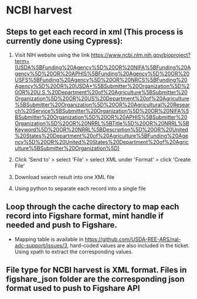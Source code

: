 # NCBI harvest

## Steps to get each record in xml (This process is currently done using Cypress):
1. Visit NIH website using the link https://www.ncbi.nlm.nih.gov/bioproject?term=(USDA%5BFunding%20Agency%5D%20OR%20NIFA%5BFunding%20Agency%5D%20OR%20APHIS%5BFunding%20Agency%5D%20OR%20USFS%5BFunding%20Agency%5D%20OR%20NRCS%5BFunding%20Agency%5D%20OR%20USDA*%5BSubmitter%20Organization%5D%20OR%20U.S.%20Department%20of%20Agriculture%5BSubmitter%20Organization%5D%20OR%20US%20Department%20of%20Agriculture%5BSubmitter%20Organization%5D%20OR%20Agricultural%20Research%20Service%5BSubmitter%20Organization%5D%20OR%20NIFA%5BSubmitter%20Organization%5D%20OR%20APHIS%5BSubmitter%20Organization%5D%20OR%20NRRL%5BTitle%5D%20OR%20NRRL%5BKeyword%5D%20OR%20NRRL%5BDescription%5D%20OR%20United%20States%20Department%20of%20Agriculture%5BFunding%20Agency%5D%20OR%20United%20States%20Department%20of%20Agriculture%5BSubmitter%20Organization%5D)

2. Click 'Send to' > select 'File' > select XML under 'Format' > click 'Create File'
3. Download search result into one XML file
4. Using python to separate each record into a single file



## Loop through the cache directory to map each record into Figshare format, mint handle if needed and push to Figshare. 

- Mapping table is available in https://github.com/USDA-REE-ARS/nal-adc-support/issues/3, hard-coded values are also included in the ticket. Using xpath to extract the corresponding values.

## File type for NCBI harvest is XML format. Files in figshare_json folder are the corresponding json format used to push to Figshare API
